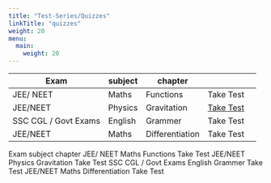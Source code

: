 ```yaml
---
title: "Test-Series/Quizzes"
linkTitle: "quizzes"
weight: 20
menu:
  main:
    weight: 20
---
```



| Exam                 | subject | chapter         |           |   |
|----------------------|---------|-----------------|-----------|---|
| JEE/ NEET            | Maths   | Functions       | Take Test |   |
| JEE/NEET             | Physics | Gravitation     | [Take Test](https://edugeeksalert.in/jee-gravitation/) |   |
| SSC CGL / Govt Exams | English | Grammer         | Take Test |   |
| JEE/NEET             | Maths   | Differentiation | Take Test |   |


Exam	subject	chapter	
JEE/ NEET	Maths	Functions	Take Test
JEE/NEET	Physics	Gravitation	Take Test
SSC CGL / Govt Exams	English	Grammer	Take Test
JEE/NEET	Maths	Differentiation	Take Test